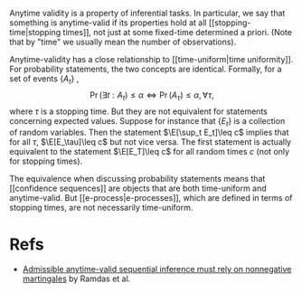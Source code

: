 Anytime validity is a property of inferential tasks. In particular, we say that something is anytime-valid if its properties hold at all [[stopping-time|stopping times]], not just at some fixed-time determined a priori. (Note that by "time" we usually mean the number of observations). 

Anytime-validity has a close relationship to [[time-uniform|time uniformity]]. For probability statements, the two concepts are identical. Formally, for a set of events $\{A_t\}$ , 
$$
\Pr(\exists t: A_t) \leq \alpha \Leftrightarrow \Pr(A_\tau)\leq \alpha, \forall \tau,
$$
where $\tau$ is a stopping time. But they are not equivalent for statements concerning expected values. Suppose for instance that $\{E_t\}$ is a collection of random variables. Then the statement $\E[\sup_t E_t]\leq c$ implies that for all $\tau$, $\E[E_\tau]\leq c$ but not vice versa. The first statement is actually equivalent to the statement $\E[E_T]\leq c$ for all random times $c$ (not only for stopping times). 

The equivalence when discussing probability statements means that [[confidence sequences]] are objects that are both time-uniform and anytime-valid. But [[e-process|e-processes]], which are defined in terms of stopping times, are not necessarily time-uniform.  

# Refs 
- [Admissible anytime-valid sequential inference must rely on nonnegative martingales](https://arxiv.org/pdf/2009.03167) by Ramdas et al. 